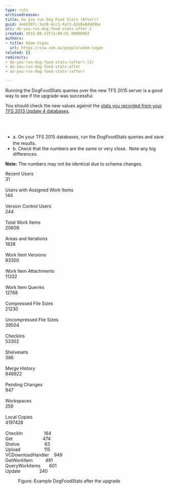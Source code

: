 ```yaml
---
type: rule
archivedreason: 
title: Do you run Dog Food Stats (After)?
guid: 4eb538fc-5a30-4cc3-9a13-62e0a8ddd9be
uri: do-you-run-dog-food-stats-after-2
created: 2015-08-13T13:00:01.0000000Z
authors:
- title: Adam Cogan
  url: https://ssw.com.au/people/adam-cogan
related: []
redirects:
- do-you-run-dog-food-stats-(after)-(2)
- do-you-run-dog-food-stats-after
- do-you-run-dog-food-stats-(after)

---
```



<p>Running the&#160;DogFoodStats queries&#160;over the new TFS 2015 server is a good way to see if the upgrade was successful.</p><p>You should check the new values against the&#160;<a href="/_layouts/15/FIXUPREDIRECT.ASPX?WebId=3dfc0e07-e23a-4cbb-aac2-e778b71166a2&amp;TermSetId=07da3ddf-0924-4cd2-a6d4-a4809ae20160&amp;TermId=381d8269-1d39-45e2-baea-23c9eff46693">stats you recorded from your TFS 2013 Update 4 databases</a>​.<br></p>
<br><excerpt class='endintro'></excerpt><br>
<ul><li><span style="line-height&#58;1.6;">a.&#160;</span><span style="line-height&#58;1.6;">On your TFS 2015 databases, run the DogFoodStats queries and save the results.</span></li><li>b.&#160;Check that the numbers are the same or very close.&#160; Note any big differences.</li></ul><p> <strong>Note&#58;</strong>&#160;The numbers may not be identical due to schema changes.</p><p class="ssw15-rteElement-GreyBox">Recent Users<br>31<br><br>Users with Assigned Work Items<br>144<br><br>Version Control Users<br>244<br><br>Total Work Items<br>20608<br><br>Areas and Iterations<br>1838<br><br>Work Item Versions<br>93300<br><br>Work Item Attachments<br>11332<br><br>Work Item Queries<br>12768<br><br>Compressed File Sizes<br>21230<br><br>Uncompressed File Sizes<br>39504<br><br>Checkins<br>53302<br><br>Shelvesets<br>386<br><br>Merge History<br>846922<br><br>Pending Changes<br>947<br><br>Workspaces<br>259<br><br>Local Copies<br>4197428<br><br>CheckIn&#160; &#160; &#160; &#160; &#160; &#160; &#160; &#160; &#160;164<br>Get&#160; &#160; &#160; &#160; &#160; &#160; &#160; &#160; &#160; &#160; &#160; &#160; 474<br>Shelve&#160; &#160; &#160; &#160; &#160; &#160; &#160; &#160; &#160; &#160;&#160;63<br>Upload&#160; &#160; &#160; &#160; &#160; &#160; &#160; &#160; &#160; &#160;115<br>VCDownloadHandler&#160;&#160;&#160; 949<br>GetWorkItem&#160;&#160;&#160;&#160;&#160;&#160;&#160;&#160;&#160; 491<br>QueryWorkitems&#160;&#160;&#160;&#160; &#160; 601<br>Update &#160;&#160;&#160;&#160;&#160;&#160;&#160;&#160;&#160;&#160;&#160;&#160;&#160;&#160;240<br></p><dd class="ssw15-rteElement-FigureNormal">Figure&#58; Example DogFoodStats after the upgrade<br></dd><br>


